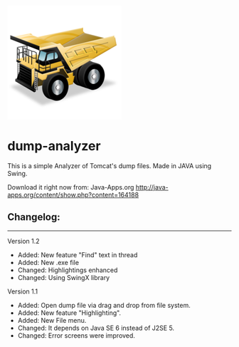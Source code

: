 ![](https://github.com/sergiocormio/dump-analyzer/blob/master/DumpAnalyzer/src/resources/rigid_dump_truck%20256.png)
# dump-analyzer
This is a simple Analyzer of Tomcat's dump files. Made in JAVA using Swing.

Download it right now from: Java-Apps.org http://java-apps.org/content/show.php?content=164188

## Changelog: ##

---

Version 1.2
  * Added: New feature "Find" text in thread
  * Added: New .exe file
  * Changed: Highlightings enhanced
  * Changed: Using SwingX library

Version 1.1
  * Added: Open dump file via drag and drop from file system.
  * Added: New feature "Highlighting".
  * Added: New File menu.
  * Changed: It depends on Java SE 6 instead of J2SE 5.
  * Changed: Error screens were improved.
